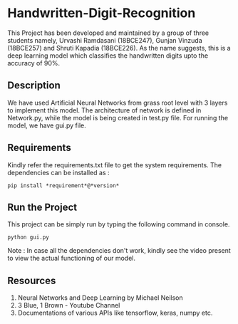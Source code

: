 # Handwritten-Digit-Recognition

This Project has been developed and maintained by a group of three students namely, Urvashi Ramdasani (18BCE247), Gunjan Vinzuda (18BCE257) and Shruti Kapadia (18BCE226). As the name suggests, this is a deep learning model which classifies the handwritten digits upto the accuracy of 90%. 

## Description

We have used Artificial Neural Networks from grass root level with 3 layers to implement this model. The architecture of network is defined in Network.py, while the model is being created in test.py file. For running the model, we have gui.py file. 

## Requirements

Kindly refer the requirements.txt file to get the system requirements. The dependencies can be installed as : 
```
pip install *requirement*@*version*
```

## Run the Project

This project can be simply run by typing the following command in console. 
```
python gui.py
```
Note : In case all the dependencies don't work, kindly see the video present to view the actual functioning of our model.

## Resources

1. Neural Networks and Deep Learning by Michael Neilson
2. 3 Blue, 1 Brown - Youtube Channel
3. Documentations of various APIs like tensorflow, keras, numpy etc. 
